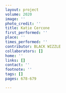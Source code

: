 ```yaml
---
layout: project
volume: 2020
image: ''
photo_credit: ''
title: Katie Cercone
first_performed: ''
place: ''
times_performed: ''
contributor: BLACK WIZZLE
collaborators: []
home: ''
links: []
contact: ''
footnote: ''
tags: []
pages: 678-679

---
```




